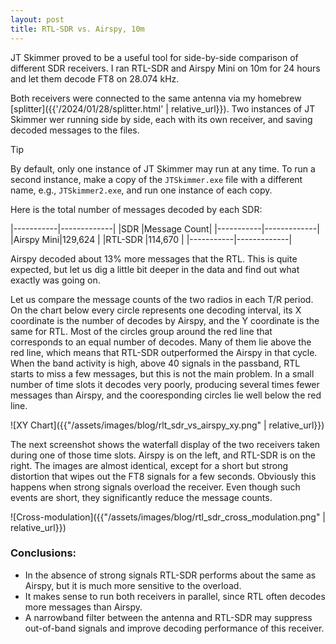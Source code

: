 ```yaml
---
layout: post
title: RTL-SDR vs. Airspy, 10m
---
```


JT Skimmer proved to be a useful tool for side-by-side comparison of different SDR receivers. I ran
RTL-SDR and Airspy Mini on 10m for 24 hours and let them decode FT8 on 28.074 kHz.

Both receivers were connected to the same antenna via my homebrew
[splitter]({{'/2024/01/28/splitter.html' | relative_url}}). 
Two instances of JT Skimmer wer running side by side, each with its own receiver,
and saving decoded messages to the files.

> [!TIP]
> By default, only one instance of JT Skimmer may run at any time. To run a second instance, make a copy
> of the `JTSkimmer.exe` file with a different name, e.g., `JTSkimmer2.exe`, and run one instance of each copy.

Here is the total number of messages decoded by each SDR:

|-----------|-------------|
|SDR        |Message Count|
|-----------|-------------|
|Airspy Mini|129,624      |
|RTL-SDR    |114,670      |
|-----------|-------------|

Airspy decoded about 13% more messages that the RTL.
This is quite expected, but let us dig a little bit deeper in the data and find out what exactly 
was going on.

Let us compare the message counts of the two radios in each T/R period. On the chart below
every circle represents one decoding interval, its X coordinate is the number of decodes by Airspy,
and the Y coordinate is the same for RTL. Most of the circles group around the red line that corresponds
to an equal number of decodes. Many of them lie above the red line, which means that RTL-SDR outperformed
the Airspy in that cycle. When the band activity is high, above 40 signals in the passband, RTL starts
to miss a few messages, but this is not the main problem. In a small number of time slots it decodes very
poorly, producing several times fewer messages than Airspy, and the cooresponding circles lie well below
the red line.


![XY Chart]({{"/assets/images/blog/rlt_sdr_vs_airspy_xy.png" | relative_url}})

The next screenshot shows the waterfall display of the two receivers taken during one of those 
time slots. Airspy is on the left, and RTL-SDR is on the right. The images are almost identical,
except for a short but strong distortion that wipes out the FT8 signals for a few seconds.
Obviously this happens when strong signals overload the receiver. Even though such events are short,
they significantly reduce the message counts.

![Cross-modulation]({{"/assets/images/blog/rtl_sdr_cross_modulation.png" | relative_url}})


### Conclusions:
- In the absence of strong signals RTL-SDR performs about the same as Airspy, but it is much more sensitive
to the overload.
- It makes sense to run both receivers in parallel, since RTL often decodes more messages than Airspy.
- A narrowband filter between the antenna and RTL-SDR may suppress out-of-band signals
and improve decoding performance of this receiver.
